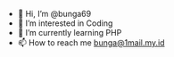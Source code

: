 - 👋 Hi, I’m @bunga69
- 👀 I’m interested in Coding
- 🌱 I’m currently learning PHP
- 📫 How to reach me bunga@1mail.my.id

<!---
bunga69/bunga69 is a ✨ special ✨ repository because its `README.md` (this file) appears on your GitHub profile.
You can click the Preview link to take a look at your changes.
--->
